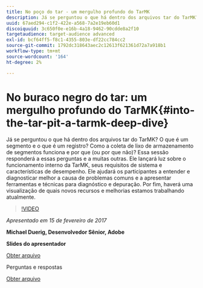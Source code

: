 ```yaml
---
title: No poço do tar - um mergulho profundo do TarMK
description: Já se perguntou o que há dentro dos arquivos tar do TarMK? O que é um segmento e o que é um registro? Como a coleta de lixo de armazenamento de segmentos funciona e por que (ou por que não)? Essa sessão responde a essas perguntas e a muitas outras.
uuid: 67aed294-c1f2-422e-a568-7a2e19eb60d1
discoiquuid: 3c650f0e-e16b-4a18-9462-90cdde8a2f10
targetaudience: target-audience advanced
exl-id: bcf64ff5-f8c1-4355-803e-df22cc784cc2
source-git-commit: 1792dc318643aec2c12613f621361d72a7a918b1
workflow-type: tm+mt
source-wordcount: '164'
ht-degree: 2%

---
```


# No buraco negro do tar: um mergulho profundo do TarMK{#into-the-tar-pit-a-tarmk-deep-dive}

Já se perguntou o que há dentro dos arquivos tar do TarMK? O que é um segmento e o que é um registro? Como a coleta de lixo de armazenamento de segmentos funciona e por que (ou por que não)? Essa sessão responderá a essas perguntas e a muitas outras. Ele lançará luz sobre o funcionamento interno da TarMK, seus requisitos de sistema e características de desempenho. Ele ajudará os participantes a entender e diagnosticar melhor a causa de problemas comuns e a apresentar ferramentas e técnicas para diagnóstico e depuração. Por fim, haverá uma visualização de quais novos recursos e melhorias estamos trabalhando atualmente.

>[!VIDEO](https://video.tv.adobe.com/v/19138/?quality=9)

*Apresentado em 15 de fevereiro de 2017*

**Michael Duerig, Desenvolvedor Sênior, Adobe**

**Slides do apresentador**

[Obter arquivo](assets/aem-gems-tarmk-deep-dive.pptx)

Perguntas e respostas

[Obter arquivo](assets/aem-gems-qandas-tarmk-deep-dive.pdf)
<!--
[Get back to the Overview](https://helpx.adobe.com/experience-manager/kt/eseminars/gems/aem-index.html)
-->
